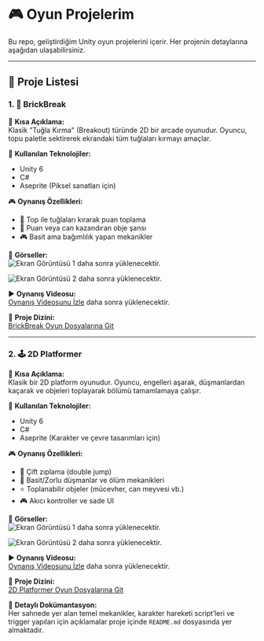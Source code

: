 # 🎮 Oyun Projelerim  
Bu repo, geliştirdiğim Unity oyun projelerini içerir. Her projenin detaylarına aşağıdan ulaşabilirsiniz.

---

## 📂 Proje Listesi

### 1. 🧱 BrickBreak  
📌 **Kısa Açıklama:**  
Klasik "Tuğla Kırma" (Breakout) türünde 2D bir arcade oyunudur. Oyuncu, topu paletle sektirerek ekrandaki tüm tuğlaları kırmayı amaçlar.

🔧 **Kullanılan Teknolojiler:**  
- Unity 6  
- C#  
- Aseprite (Piksel sanatları için)

🎮 **Oynanış Özellikleri:**  
- 🎯 Top ile tuğlaları kırarak puan toplama  
- 🧲 Puan veya can kazandıran obje şansı  
- 🎮 Basit ama bağımlılık yapan mekanikler

📸 **Görseller:**  
![Ekran Görüntüsü 1](gorseller/screenshot1.png)  daha sonra yüklenecektir.

![Ekran Görüntüsü 2](gorseller/screenshot2.png)  daha sonra yüklenecektir.

▶️ **Oynanış Videosu:**  
[Oynanış Videosunu İzle](https://youtu.be/...)   daha sonra yüklenecektir.

📂 **Proje Dizini:**  
[BrickBreak Oyun Dosyalarına Git](https://github.com/FarzetkiTR38/UNITY-2D-MINI-PROJECTS/tree/main/FBrickBreak)

---

### 2. 🕹️ 2D Platformer  
📌 **Kısa Açıklama:**  
Klasik bir 2D platform oyunudur. Oyuncu, engelleri aşarak, düşmanlardan kaçarak ve objeleri toplayarak bölümü tamamlamaya çalışır.

🔧 **Kullanılan Teknolojiler:**  
- Unity 6  
- C#  
- Aseprite (Karakter ve çevre tasarımları için)

🎮 **Oynanış Özellikleri:**  
- 🦘 Çift zıplama (double jump)  
- 🧟 Basit/Zorlu düşmanlar ve ölüm mekanikleri  
- ⭐ Toplanabilir objeler (mücevher, can meyvesi vb.)  
- 🎮 Akıcı kontroller ve sade UI

📸 **Görseller:**  
![Ekran Görüntüsü 1](gorseller/platformer1.png)  daha sonra yüklenecektir.

![Ekran Görüntüsü 2](gorseller/platformer2.png)  daha sonra yüklenecektir.

▶️ **Oynanış Videosu:**  
[Oynanış Videosunu İzle](https://youtu.be/...)   daha sonra yüklenecektir.

📂 **Proje Dizini:**  
[2D Platformer Oyun Dosyalarına Git](./2DPlatformer)

📝 **Detaylı Dokümantasyon:**  
Her sahnede yer alan temel mekanikler, karakter hareketi script’leri ve trigger yapıları için açıklamalar proje içinde `README.md` dosyasında yer almaktadır.
